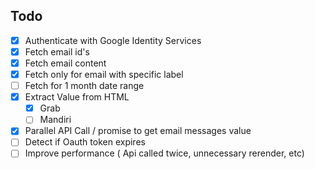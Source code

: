 ## Todo

- [x] Authenticate with Google Identity Services
- [x] Fetch email id's
- [x] Fetch email content
- [x] Fetch only for email with specific label
- [ ] Fetch for 1 month date range
- [x] Extract Value from HTML
  - [x] Grab
  - [ ] Mandiri
- [x] Parallel API Call / promise to get email messages value
- [ ] Detect if Oauth token expires
- [ ] Improve performance ( Api called twice, unnecessary rerender, etc)